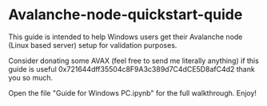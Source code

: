 # Avalanche-node-quickstart-quide
This guide is intended to help Windows users get their Avalanche node (Linux based server) setup for validation purposes.

Consider donating some AVAX (feel free to send me literally anything) if this guide is useful 0x721644dff35504c8F9A3c389d7C4dCE5D8afC4d2 thank you so much. 

Open the file "Guide for Windows PC.ipynb" for the full walkthrough. Enjoy!
